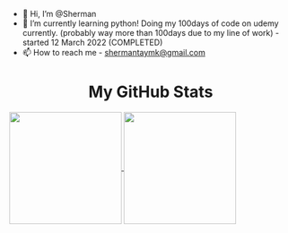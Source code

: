 - 👋 Hi, I’m @Sherman
- 🌱 I’m currently learning python! Doing my 100days of code on udemy currently. (probably way more than 100days due to my line of work) - started 12 March 2022 (COMPLETED)
- 📫 How to reach me - shermantaymk@gmail.com

<!--- GitHub Stats --->
<h1 align="center">My GitHub Stats</h1>
<a href="https://github.com/ShermsRL/github-readme-stats">
  <img height=200 align="center" src="https://github-readme-stats.vercel.app/api?username=ShermsRL&theme=calm" />
</a>
<a href="https://github.com/anuraghazra/convoychat">
  <img height=200 align="center" src="https://github-readme-stats.vercel.app/api/top-langs?username=ShermsRL&layout=compact&langs_count=8&card_width=320&theme=calm" />
</a>




<!---
ShermsRL/ShermsRL is a ✨ special ✨ repository because its `README.md` (this file) appears on your GitHub profile.
You can click the Preview link to take a look at your changes.
--->

